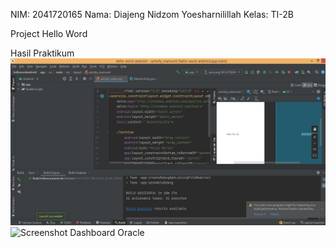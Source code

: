 NIM: 2041720165
Nama: Diajeng Nidzom Yoesharnilillah
Kelas: TI-2B

Project Hello Word

Hasil Praktikum
![Screenshot Dashboard Oracle](image/sshelloword1.JPG)
![Screenshot Dashboard Oracle](image/sshelloword2.JPG)